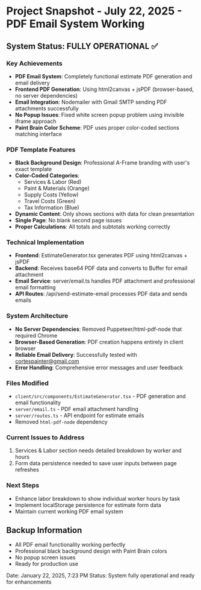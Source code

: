 # Project Snapshot - July 22, 2025 - PDF Email System Working

## System Status: FULLY OPERATIONAL ✅

### Key Achievements
- **PDF Email System**: Completely functional estimate PDF generation and email delivery
- **Frontend PDF Generation**: Using html2canvas + jsPDF (browser-based, no server dependencies)
- **Email Integration**: Nodemailer with Gmail SMTP sending PDF attachments successfully
- **No Popup Issues**: Fixed white screen popup problem using invisible iframe approach
- **Paint Brain Color Scheme**: PDF uses proper color-coded sections matching interface

### PDF Template Features
- **Black Background Design**: Professional A-Frame branding with user's exact template
- **Color-Coded Categories**: 
  - Services & Labor (Red)
  - Paint & Materials (Orange) 
  - Supply Costs (Yellow)
  - Travel Costs (Green)
  - Tax Information (Blue)
- **Dynamic Content**: Only shows sections with data for clean presentation
- **Single Page**: No blank second page issues
- **Proper Calculations**: All totals and subtotals working correctly

### Technical Implementation
- **Frontend**: EstimateGenerator.tsx generates PDF using html2canvas + jsPDF
- **Backend**: Receives base64 PDF data and converts to Buffer for email attachment
- **Email Service**: server/email.ts handles PDF attachment and professional email formatting
- **API Routes**: /api/send-estimate-email processes PDF data and sends emails

### System Architecture
- **No Server Dependencies**: Removed Puppeteer/html-pdf-node that required Chrome
- **Browser-Based Generation**: PDF creation happens entirely in client browser
- **Reliable Email Delivery**: Successfully tested with cortespainter@gmail.com
- **Error Handling**: Comprehensive error messages and user feedback

### Files Modified
- `client/src/components/EstimateGenerator.tsx` - PDF generation and email functionality
- `server/email.ts` - PDF email attachment handling
- `server/routes.ts` - API endpoint for estimate emails
- Removed `html-pdf-node` dependency

### Current Issues to Address
1. Services & Labor section needs detailed breakdown by worker and hours
2. Form data persistence needed to save user inputs between page refreshes

### Next Steps
- Enhance labor breakdown to show individual worker hours by task
- Implement localStorage persistence for estimate form data
- Maintain current working PDF email system

## Backup Information
- All PDF email functionality working perfectly
- Professional black background design with Paint Brain colors
- No popup screen issues
- Ready for production use

Date: January 22, 2025, 7:23 PM
Status: System fully operational and ready for enhancements